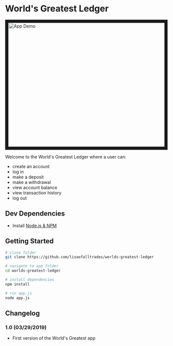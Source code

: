 # World's Greatest Ledger

<img src="assets/demo_loop.gif"
alt="App Demo" width="600" height="400" border="10" />

Welcome to the World's Greatest Ledger where a user can:
- create an account
- log in
- make a deposit
- make a withdrawal
- view account balance
- view transaction history
- log out

## Dev Dependencies
- Install [Node.js & NPM](https://nodejs.org/en/)

## Getting Started
``` bash
# clone folder
git clone https://github.com/lisaofalltrades/worlds-greatest-ledger

# navigate to app folder
cd worlds-greatest-ledger

# install dependencies
npm install

# run app.js
node app.js
```


## Changelog

### 1.0 (03/29/2019)
- First version of the World's Greatest app

